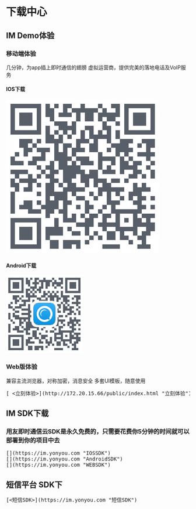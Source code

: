 # 下载中心

## IM Demo体验
### 移动端体验
几分钟，为app插上即时通信的翅膀
虚拟运营商，提供完美的落地电话及VoIP服务
#### IOS下载
![iosdemo](./image/iosdemo.png)
#### Android下载
![androiddemo](./image/androiddemo.png)
### Web版体验
兼容主流浏览器，对称加密，消息安全
多套UI模板，随意使用
<pre>
[ <立刻体验>](http://172.20.15.66/public/index.html "立刻体验")
</pre>
## IM SDK下载
### 用友即时通信云SDK是永久免费的，只需要花费你5分钟的时间就可以部署到你的项目中去
<pre>
[<IOS>](https://im.yonyou.com "IOSSDK")
[<Android>](https://im.yonyou.com "AndroidSDK")
[<WEB>](https://im.yonyou.com "WEBSDK")
</pre>
## 短信平台 SDK下
<pre>
[<短信SDK>](https://im.yonyou.com "短信SDK")
</pre>
[001]: http://baidu.com "IOS下载"
[002]: http://baidu.com "Android下载"
[003]: http://172.20.15.66/public/index.html "立刻体验"
[004]: http://baidu.com "IOS"
[005]: http://baidu.com "Android"
[006]: http://baidu.com "WEB"
[007]: http://baidu.com "短信SDK"
